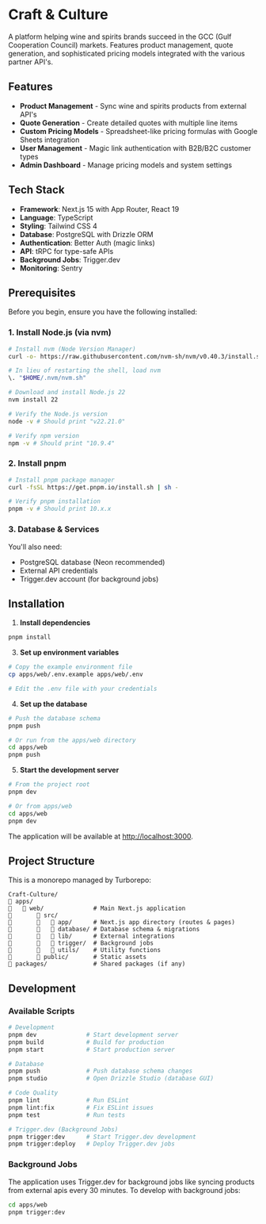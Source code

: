 # Craft & Culture

A platform helping wine and spirits brands succeed in the GCC (Gulf Cooperation Council) markets.
Features product management, quote generation, and sophisticated pricing models integrated with the various partner API's.

## Features

- **Product Management** - Sync wine and spirits products from external API's
- **Quote Generation** - Create detailed quotes with multiple line items
- **Custom Pricing Models** - Spreadsheet-like pricing formulas with Google Sheets integration
- **User Management** - Magic link authentication with B2B/B2C customer types
- **Admin Dashboard** - Manage pricing models and system settings

## Tech Stack

- **Framework**: Next.js 15 with App Router, React 19
- **Language**: TypeScript
- **Styling**: Tailwind CSS 4
- **Database**: PostgreSQL with Drizzle ORM
- **Authentication**: Better Auth (magic links)
- **API**: tRPC for type-safe APIs
- **Background Jobs**: Trigger.dev
- **Monitoring**: Sentry

## Prerequisites

Before you begin, ensure you have the following installed:

### 1. Install Node.js (via nvm)

```bash
# Install nvm (Node Version Manager)
curl -o- https://raw.githubusercontent.com/nvm-sh/nvm/v0.40.3/install.sh | bash

# In lieu of restarting the shell, load nvm
\. "$HOME/.nvm/nvm.sh"

# Download and install Node.js 22
nvm install 22

# Verify the Node.js version
node -v # Should print "v22.21.0"

# Verify npm version
npm -v # Should print "10.9.4"
```

### 2. Install pnpm

```bash
# Install pnpm package manager
curl -fsSL https://get.pnpm.io/install.sh | sh -

# Verify pnpm installation
pnpm -v # Should print 10.x.x
```

### 3. Database & Services

You'll also need:

- PostgreSQL database (Neon recommended)
- External API credentials
- Trigger.dev account (for background jobs)

## Installation

1. **Install dependencies**

```bash
pnpm install
```

3. **Set up environment variables**

```bash
# Copy the example environment file
cp apps/web/.env.example apps/web/.env

# Edit the .env file with your credentials
```

4. **Set up the database**

```bash
# Push the database schema
pnpm push

# Or run from the apps/web directory
cd apps/web
pnpm push
```

5. **Start the development server**

```bash
# From the project root
pnpm dev

# Or from apps/web
cd apps/web
pnpm dev
```

The application will be available at [http://localhost:3000](http://localhost:3000).

## Project Structure

This is a monorepo managed by Turborepo:

```
Craft-Culture/
   apps/
      web/              # Main Next.js application
          src/
             app/      # Next.js app directory (routes & pages)
             database/ # Database schema & migrations
             lib/      # External integrations
             trigger/  # Background jobs
             utils/    # Utility functions
          public/       # Static assets
   packages/             # Shared packages (if any)
```

## Development

### Available Scripts

```bash
# Development
pnpm dev              # Start development server
pnpm build            # Build for production
pnpm start            # Start production server

# Database
pnpm push             # Push database schema changes
pnpm studio           # Open Drizzle Studio (database GUI)

# Code Quality
pnpm lint             # Run ESLint
pnpm lint:fix         # Fix ESLint issues
pnpm test             # Run tests

# Trigger.dev (Background Jobs)
pnpm trigger:dev      # Start Trigger.dev development
pnpm trigger:deploy   # Deploy Trigger.dev jobs
```

### Background Jobs

The application uses Trigger.dev for background jobs like syncing products from external apis every 30 minutes. To develop with background jobs:

```bash
cd apps/web
pnpm trigger:dev
```
